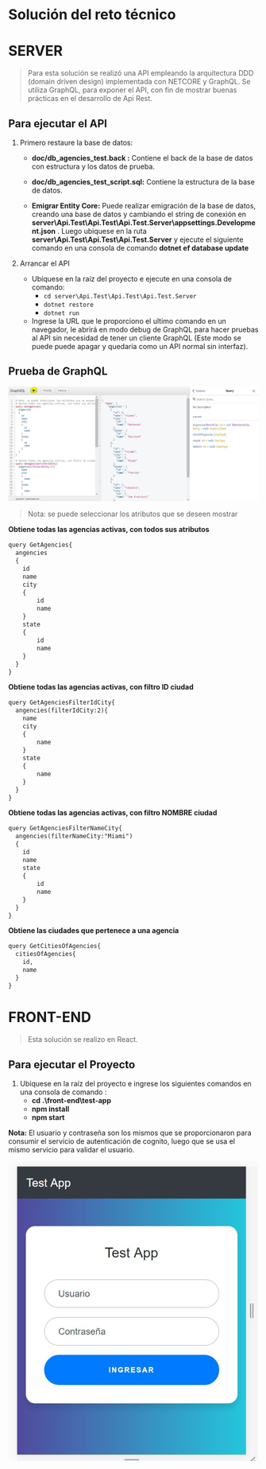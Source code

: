 # Solución del reto técnico

# SERVER

> Para esta solución se realizó una API empleando la arquitectura DDD (domain driven design) implementada con NETCORE y GraphQL. Se utiliza GraphQL, para exponer el API, con fin de mostrar buenas prácticas en el desarrollo de Api Rest.

## Para ejecutar el API

 1. Primero restaure la base de datos:  
	 - **doc/db_agencies_test.back :** Contiene el back de la base de datos con estructura y los datos de prueba.
	 
	 - **doc/db_agencies_test_script.sql:** Contiene la estructura de la base de datos.
	 
	 - **Emigrar Entity Core:** Puede realizar emigración de la base de datos, creando una base de datos y cambiando el string de conexión en **server\Api.Test\Api.Test\Api.Test.Server\appsettings.Development.json** . Luego ubiquese en la ruta **server\Api.Test\Api.Test\Api.Test.Server** y ejecute el siguiente comando en una consola de comando **dotnet ef database update**
	 
 2. Arrancar el API
	 - Ubíquese en la raíz del proyecto e ejecute en una consola de comando: 
		- `cd server\Api.Test\Api.Test\Api.Test.Server`
		- `dotnet restore`
		- `dotnet run`
    - Ingrese la URL que le proporciono el ultimo comando en un navegador, le abrirá en modo debug de GraphQL para hacer pruebas al API sin necesidad de tener un cliente GraphQL (Este modo se puede puede apagar y quedaría como un API normal sin interfaz).
    
 ## Prueba de GraphQL
![enter image description here](doc/GraphQL.JPG)
> Nota: se puede seleccionar los atributos que se deseen mostrar

 **Obtiene todas las agencias activas, con todos sus atributos**
 

    query GetAgencies{
      angencies
      {
        id
        name    
        city
        {
        	id
        	name
        }
        state
        {
        	id
        	name
        }
      }  
    }

 **Obtiene todas las agencias activas, con filtro ID ciudad**
 

    query GetAgenciesFilterIdCity{
      angencies(filterIdCity:2){   
        name    
        city
        {    
        	name
        }
        state
        {    	
        	name
        }
      }  
    }


**Obtiene todas las agencias activas, con filtro NOMBRE ciudad**

    query GetAgenciesFilterNameCity{
      angencies(filterNameCity:"Miami")
      {
      	id
        name 
        state
        {
        	id
        	name
        }
      }  
    }

**Obtiene las ciudades que pertenece a una agencia**

    query GetCitiesOfAgencies{
      citiesOfAgencies{
        id,
        name
      }
    }


# FRONT-END

> Esta solución se realizo en React.

## Para ejecutar el Proyecto

 1. Ubíquese en la raíz del proyecto e ingrese los siguientes comandos en una consola de comando :
	 - **cd .\front-end\test-app**
	 - **npm install**
	 - **npm start**
	 
**Nota:** El usuario y contraseña son los mismos que se proporcionaron para consumir el servicio de autenticación de cognito, luego que se usa el mismo servicio para validar el usuario.

![enter image description here](doc/PORTAL.JPG)
